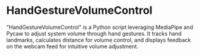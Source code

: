 # HandGestureVolumeControl
"HandGestureVolumeControl" is a Python script leveraging MediaPipe and Pycaw to adjust system volume through hand gestures. It tracks hand landmarks, calculates distance for volume control, and displays feedback on the webcam feed for intuitive volume adjustment.
